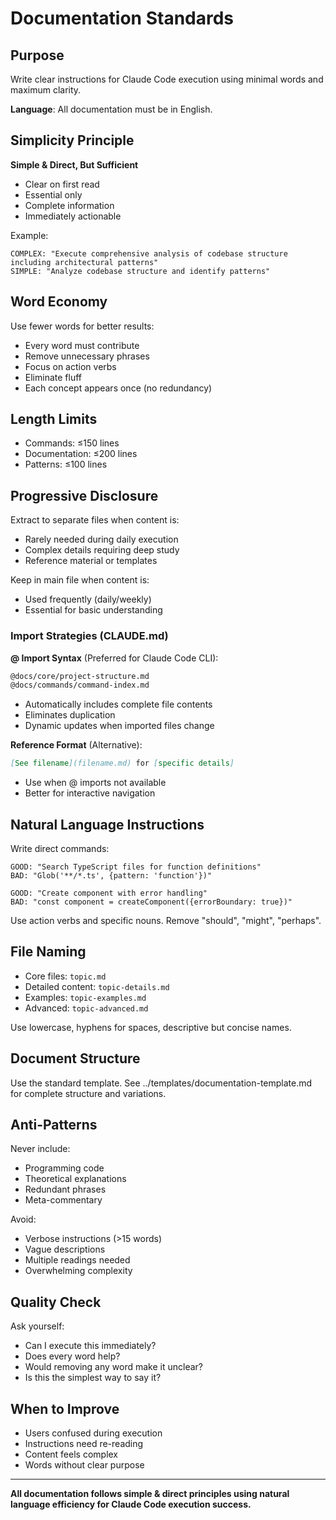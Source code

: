 # Documentation Standards

## Purpose
Write clear instructions for Claude Code execution using minimal words and maximum clarity.

**Language**: All documentation must be in English.

## Simplicity Principle
**Simple & Direct, But Sufficient**

- Clear on first read
- Essential only
- Complete information
- Immediately actionable

Example:
```
COMPLEX: "Execute comprehensive analysis of codebase structure including architectural patterns"
SIMPLE: "Analyze codebase structure and identify patterns"
```

## Word Economy
Use fewer words for better results:

- Every word must contribute
- Remove unnecessary phrases
- Focus on action verbs
- Eliminate fluff
- Each concept appears once (no redundancy)

## Length Limits
- Commands: ≤150 lines
- Documentation: ≤200 lines  
- Patterns: ≤100 lines

## Progressive Disclosure

Extract to separate files when content is:
- Rarely needed during daily execution
- Complex details requiring deep study
- Reference material or templates

Keep in main file when content is:
- Used frequently (daily/weekly)
- Essential for basic understanding

### Import Strategies (CLAUDE.md)

**@ Import Syntax** (Preferred for Claude Code CLI):
```markdown
@docs/core/project-structure.md
@docs/commands/command-index.md
```
- Automatically includes complete file contents
- Eliminates duplication
- Dynamic updates when imported files change

**Reference Format** (Alternative):
```markdown
[See filename](filename.md) for [specific details]
```
- Use when @ imports not available
- Better for interactive navigation

## Natural Language Instructions

Write direct commands:
```
GOOD: "Search TypeScript files for function definitions"
BAD: "Glob('**/*.ts', {pattern: 'function'})"

GOOD: "Create component with error handling"
BAD: "const component = createComponent({errorBoundary: true})"
```

Use action verbs and specific nouns. Remove "should", "might", "perhaps".

## File Naming
- Core files: `topic.md`
- Detailed content: `topic-details.md`
- Examples: `topic-examples.md`
- Advanced: `topic-advanced.md`

Use lowercase, hyphens for spaces, descriptive but concise names.

## Document Structure

Use the standard template. See ../templates/documentation-template.md for complete structure and variations.

## Anti-Patterns

Never include:
- Programming code
- Theoretical explanations
- Redundant phrases
- Meta-commentary

Avoid:
- Verbose instructions (>15 words)
- Vague descriptions
- Multiple readings needed
- Overwhelming complexity

## Quality Check

Ask yourself:
- Can I execute this immediately?
- Does every word help?
- Would removing any word make it unclear?
- Is this the simplest way to say it?

## When to Improve
- Users confused during execution
- Instructions need re-reading
- Content feels complex
- Words without clear purpose

---

**All documentation follows simple & direct principles using natural language efficiency for Claude Code execution success.**
